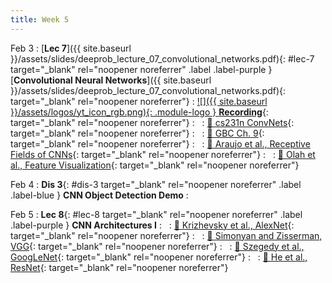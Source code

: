```yaml
---
title: Week 5
---
```


Feb 3
: [**Lec 7**]({{ site.baseurl }}/assets/slides/deeprob_lecture_07_convolutional_networks.pdf){: #lec-7 target="_blank" rel="noopener noreferrer" .label .label-purple } [**Convolutional Neural Networks**]({{ site.baseurl }}/assets/slides/deeprob_lecture_07_convolutional_networks.pdf){: target="_blank" rel="noopener noreferrer"}
  : [![]({{ site.baseurl }}/assets/logos/yt_icon_rgb.png){: .module-logo } **Recording**](https://leccap.engin.umich.edu/leccap/player/r/ZXhFuv){: target="_blank" rel="noopener noreferrer"}
: &nbsp;
  : [📖 cs231n ConvNets](https://cs231n.github.io/convolutional-networks/){: target="_blank" rel="noopener noreferrer"}
: &nbsp;
  : [📖 GBC Ch. 9](https://www.deeplearningbook.org/contents/convnets.html){: target="_blank" rel="noopener noreferrer"}
: &nbsp;
  : [📖 Araujo et al., Receptive Fields of CNNs](https://distill.pub/2019/computing-receptive-fields/){: target="_blank" rel="noopener noreferrer"}
: &nbsp;
  : [📖 Olah et al., Feature Visualization](https://distill.pub/2017/feature-visualization/){: target="_blank" rel="noopener noreferrer"}



Feb 4
: **Dis 3**{: #dis-3 target="_blank" rel="noopener noreferrer" .label .label-blue } **CNN Object Detection Demo**
: &nbsp;



Feb 5
: **Lec 8**{: #lec-8 target="_blank" rel="noopener noreferrer" .label .label-purple } **CNN Architectures I**
: &nbsp;
  : [📖 Krizhevsky et al., AlexNet](https://papers.nips.cc/paper/2012/hash/c399862d3b9d6b76c8436e924a68c45b-Abstract.html){: target="_blank" rel="noopener noreferrer"}
: &nbsp;
  : [📖 Simonyan and Zisserman, VGG](https://arxiv.org/abs/1409.1556){: target="_blank" rel="noopener noreferrer"}
: &nbsp;
  : [📖 Szegedy et al., GoogLeNet](https://arxiv.org/abs/1409.4842){: target="_blank" rel="noopener noreferrer"}
: &nbsp;
  : [📖 He et al., ResNet](https://arxiv.org/abs/1512.03385){: target="_blank" rel="noopener noreferrer"}





